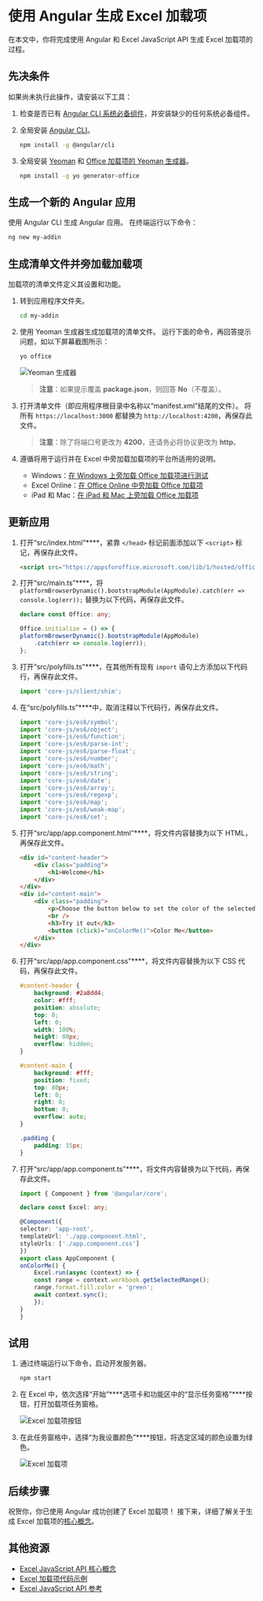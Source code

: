 # <a name="build-an-excel-add-in-using-angular"></a>使用 Angular 生成 Excel 加载项

在本文中，你将完成使用 Angular 和 Excel JavaScript API 生成 Excel 加载项的过程。

## <a name="prerequisites"></a>先决条件

如果尚未执行此操作，请安装以下工具：

1. 检查是否已有 [Angular CLI 系统必备组件](https://github.com/angular/angular-cli#prerequisites)，并安装缺少的任何系统必备组件。

2. 全局安装 [Angular CLI](https://github.com/angular/angular-cli)。 

    ```bash
    npm install -g @angular/cli
    ```

3. 全局安装 [Yeoman](https://github.com/yeoman/yo) 和 [Office 加载项的 Yeoman 生成器](https://github.com/OfficeDev/generator-office)。

    ```bash
    npm install -g yo generator-office
    ```

## <a name="generate-a-new-angular-app"></a>生成一个新的 Angular 应用

使用 Angular CLI 生成 Angular 应用。 在终端运行以下命令：

```bash
ng new my-addin
```

## <a name="generate-the-manifest-file-and-sideload-the-add-in"></a>生成清单文件并旁加载加载项

加载项的清单文件定义其设置和功能。

1. 转到应用程序文件夹。

    ```bash
    cd my-addin
    ```

2. 使用 Yeoman 生成器生成加载项的清单文件。 运行下面的命令，再回答提示问题，如以下屏幕截图所示：

    ```bash
    yo office
    ```
    ![Yeoman 生成器](../images/yo-office.png)
    > **注意**：如果提示覆盖 **package.json**，则回答 **No**（不覆盖）。

3. 打开清单文件（即应用程序根目录中名称以“manifest.xml”结尾的文件）。 将所有 `https://localhost:3000` 都替换为 `http://localhost:4200`，再保存此文件。

    > **注意**：除了将端口号更改为 **4200**，还请务必将协议更改为 **http**。

4. 遵循将用于运行并在 Excel 中旁加载加载项的平台所适用的说明。

    - Windows：[在 Windows 上旁加载 Office 加载项进行测试](../testing/create-a-network-shared-folder-catalog-for-task-pane-and-content-add-ins.md)
    - Excel Online：[在 Office Online 中旁加载 Office 加载项](../testing/sideload-office-add-ins-for-testing.md#sideload-an-office-add-in-on-office-online)
    - iPad 和 Mac：[在 iPad 和 Mac 上旁加载 Office 加载项](../testing/sideload-an-office-add-in-on-ipad-and-mac.md)

## <a name="update-the-app"></a>更新应用

1. 打开“src/index.html”****，紧靠 `</head>` 标记前面添加以下 `<script>` 标记，再保存此文件。

    ```html
    <script src="https://appsforoffice.microsoft.com/lib/1/hosted/office.js"></script>
    ```

2. 打开“src/main.ts”****，将 `platformBrowserDynamic().bootstrapModule(AppModule).catch(err => console.log(err));` 替换为以下代码，再保存此文件。 

    ```typescript 
    declare const Office: any;

    Office.initialize = () => {
    platformBrowserDynamic().bootstrapModule(AppModule)
        .catch(err => console.log(err));
    };
    ```

3. 打开“src/polyfills.ts”****，在其他所有现有 `import` 语句上方添加以下代码行，再保存此文件。

    ```typescript
    import 'core-js/client/shim';
    ```

4. 在“src/polyfills.ts”****中，取消注释以下代码行，再保存此文件。

    ```typescript
    import 'core-js/es6/symbol';
    import 'core-js/es6/object';
    import 'core-js/es6/function';
    import 'core-js/es6/parse-int';
    import 'core-js/es6/parse-float';
    import 'core-js/es6/number';
    import 'core-js/es6/math';
    import 'core-js/es6/string';
    import 'core-js/es6/date';
    import 'core-js/es6/array';
    import 'core-js/es6/regexp';
    import 'core-js/es6/map';
    import 'core-js/es6/weak-map';
    import 'core-js/es6/set';
    ```

5. 打开“src/app/app.component.html”****，将文件内容替换为以下 HTML，再保存此文件。 

    ```html
    <div id="content-header">
        <div class="padding">
            <h1>Welcome</h1>
        </div>
    </div>
    <div id="content-main">
        <div class="padding">
            <p>Choose the button below to set the color of the selected range to green.</p>
            <br />
            <h3>Try it out</h3>
            <button (click)="onColorMe()">Color Me</button>
        </div>
    </div>
    ```

6. 打开“src/app/app.component.css”****，将文件内容替换为以下 CSS 代码，再保存此文件。

    ```css
    #content-header {
        background: #2a8dd4;
        color: #fff;
        position: absolute;
        top: 0;
        left: 0;
        width: 100%;
        height: 80px; 
        overflow: hidden;
    }

    #content-main {
        background: #fff;
        position: fixed;
        top: 80px;
        left: 0;
        right: 0;
        bottom: 0;
        overflow: auto; 
    }

    .padding {
        padding: 15px;
    }
    ```

7. 打开“src/app/app.component.ts”****，将文件内容替换为以下代码，再保存此文件。 

    ```typescript
    import { Component } from '@angular/core';

    declare const Excel: any;

    @Component({
    selector: 'app-root',
    templateUrl: './app.component.html',
    styleUrls: ['./app.component.css']
    })
    export class AppComponent {
    onColorMe() {
        Excel.run(async (context) => {
        const range = context.workbook.getSelectedRange();
        range.format.fill.color = 'green';
        await context.sync();
        });
    }
    }
    ```

## <a name="try-it-out"></a>试用

1. 通过终端运行以下命令，启动开发服务器。

    ```bash
    npm start
    ```

2. 在 Excel 中，依次选择“开始”****选项卡和功能区中的“显示任务窗格”****按钮，打开加载项任务窗格。

    ![Excel 加载项按钮](../images/excel_quickstart_addin_2a.png)

3. 在此任务窗格中，选择“为我设置颜色”****按钮，将选定区域的颜色设置为绿色。

    ![Excel 加载项](../images/excel_quickstart_addin_2b.png)

## <a name="next-steps"></a>后续步骤

祝贺你，你已使用 Angular 成功创建了 Excel 加载项！ 接下来，详细了解关于生成 Excel 加载项的[核心概念](excel-add-ins-core-concepts.md)。

## <a name="additional-resources"></a>其他资源

* [Excel JavaScript API 核心概念](excel-add-ins-core-concepts.md)
* [Excel 加载项代码示例](http://dev.office.com/code-samples#?filters=excel,office%20add-ins)
* [Excel JavaScript API 参考](../../reference/excel/excel-add-ins-reference-overview.md)
